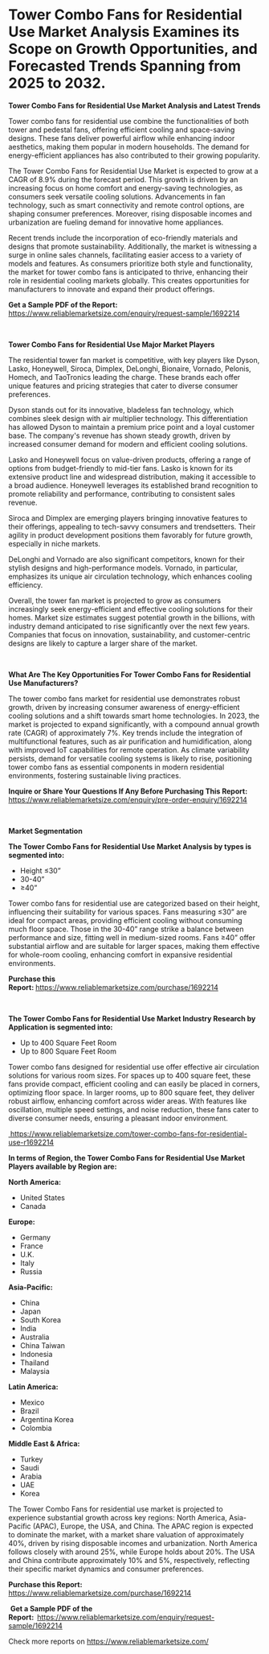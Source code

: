 <p><h1>Tower Combo Fans for Residential Use Market Analysis Examines its Scope on Growth Opportunities, and Forecasted Trends Spanning from 2025 to 2032.</h1></p><p><strong>Tower Combo Fans for Residential Use Market Analysis and Latest Trends</strong></p>
<p><p>Tower combo fans for residential use combine the functionalities of both tower and pedestal fans, offering efficient cooling and space-saving designs. These fans deliver powerful airflow while enhancing indoor aesthetics, making them popular in modern households. The demand for energy-efficient appliances has also contributed to their growing popularity.</p><p>The Tower Combo Fans for Residential Use Market is expected to grow at a CAGR of 8.9% during the forecast period. This growth is driven by an increasing focus on home comfort and energy-saving technologies, as consumers seek versatile cooling solutions. Advancements in fan technology, such as smart connectivity and remote control options, are shaping consumer preferences. Moreover, rising disposable incomes and urbanization are fueling demand for innovative home appliances.</p><p>Recent trends include the incorporation of eco-friendly materials and designs that promote sustainability. Additionally, the market is witnessing a surge in online sales channels, facilitating easier access to a variety of models and features. As consumers prioritize both style and functionality, the market for tower combo fans is anticipated to thrive, enhancing their role in residential cooling markets globally. This creates opportunities for manufacturers to innovate and expand their product offerings.</p></p>
<p><strong>Get a Sample PDF of the Report:&nbsp;</strong> <a href="https://www.reliablemarketsize.com/enquiry/request-sample/1692214?utm_campaign=3199&utm_medium=2&utm_source=Github&utm_content=ia&utm_term=27032025&utm_id=tower-combo-fans-for-residential-use">https://www.reliablemarketsize.com/enquiry/request-sample/1692214</a></p>
<p>&nbsp;</p>
<p><strong>Tower Combo Fans for Residential Use Major Market Players</strong></p>
<p><p>The residential tower fan market is competitive, with key players like Dyson, Lasko, Honeywell, Siroca, Dimplex, DeLonghi, Bionaire, Vornado, Pelonis, Homech, and TaoTronics leading the charge. These brands each offer unique features and pricing strategies that cater to diverse consumer preferences.</p><p>Dyson stands out for its innovative, bladeless fan technology, which combines sleek design with air multiplier technology. This differentiation has allowed Dyson to maintain a premium price point and a loyal customer base. The company's revenue has shown steady growth, driven by increased consumer demand for modern and efficient cooling solutions.</p><p>Lasko and Honeywell focus on value-driven products, offering a range of options from budget-friendly to mid-tier fans. Lasko is known for its extensive product line and widespread distribution, making it accessible to a broad audience. Honeywell leverages its established brand recognition to promote reliability and performance, contributing to consistent sales revenue.</p><p>Siroca and Dimplex are emerging players bringing innovative features to their offerings, appealing to tech-savvy consumers and trendsetters. Their agility in product development positions them favorably for future growth, especially in niche markets.</p><p>DeLonghi and Vornado are also significant competitors, known for their stylish designs and high-performance models. Vornado, in particular, emphasizes its unique air circulation technology, which enhances cooling efficiency.</p><p>Overall, the tower fan market is projected to grow as consumers increasingly seek energy-efficient and effective cooling solutions for their homes. Market size estimates suggest potential growth in the billions, with industry demand anticipated to rise significantly over the next few years. Companies that focus on innovation, sustainability, and customer-centric designs are likely to capture a larger share of the market.</p></p>
<p>&nbsp;</p>
<p><strong>What Are The Key Opportunities For Tower Combo Fans for Residential Use Manufacturers?</strong></p>
<p><p>The tower combo fans market for residential use demonstrates robust growth, driven by increasing consumer awareness of energy-efficient cooling solutions and a shift towards smart home technologies. In 2023, the market is projected to expand significantly, with a compound annual growth rate (CAGR) of approximately 7%. Key trends include the integration of multifunctional features, such as air purification and humidification, along with improved IoT capabilities for remote operation. As climate variability persists, demand for versatile cooling systems is likely to rise, positioning tower combo fans as essential components in modern residential environments, fostering sustainable living practices.</p></p>
<p><strong>Inquire or Share Your Questions If Any Before Purchasing This Report:</strong> <a href="https://www.reliablemarketsize.com/enquiry/pre-order-enquiry/1692214?utm_campaign=3199&utm_medium=2&utm_source=Github&utm_content=ia&utm_term=27032025&utm_id=tower-combo-fans-for-residential-use">https://www.reliablemarketsize.com/enquiry/pre-order-enquiry/1692214</a></p>
<p>&nbsp;</p>
<p><strong>Market Segmentation</strong></p>
<p><strong>The Tower Combo Fans for Residential Use Market Analysis by types is segmented into:</strong></p>
<p><ul><li>Height ≤30”</li><li>30-40”</li><li>≥40”</li></ul></p>
<p><p>Tower combo fans for residential use are categorized based on their height, influencing their suitability for various spaces. Fans measuring ≤30” are ideal for compact areas, providing efficient cooling without consuming much floor space. Those in the 30-40” range strike a balance between performance and size, fitting well in medium-sized rooms. Fans ≥40” offer substantial airflow and are suitable for larger spaces, making them effective for whole-room cooling, enhancing comfort in expansive residential environments.</p></p>
<p><strong>Purchase this Report:&nbsp;</strong><a href="https://www.reliablemarketsize.com/purchase/1692214?utm_campaign=3199&utm_medium=2&utm_source=Github&utm_content=ia&utm_term=27032025&utm_id=tower-combo-fans-for-residential-use">https://www.reliablemarketsize.com/purchase/1692214</a></p>
<p>&nbsp;</p>
<p><strong>The Tower Combo Fans for Residential Use Market Industry Research by Application is segmented into:</strong></p>
<p><ul><li>Up to 400 Square Feet Room</li><li>Up to 800 Square Feet Room</li></ul></p>
<p><p>Tower combo fans designed for residential use offer effective air circulation solutions for various room sizes. For spaces up to 400 square feet, these fans provide compact, efficient cooling and can easily be placed in corners, optimizing floor space. In larger rooms, up to 800 square feet, they deliver robust airflow, enhancing comfort across wider areas. With features like oscillation, multiple speed settings, and noise reduction, these fans cater to diverse consumer needs, ensuring a pleasant indoor environment.</p></p>
<p><a href="https://www.reliablemarketsize.com/tower-combo-fans-for-residential-use-r1692214?utm_campaign=3199&utm_medium=2&utm_source=Github&utm_content=ia&utm_term=27032025&utm_id=tower-combo-fans-for-residential-use">&nbsp;https://www.reliablemarketsize.com/tower-combo-fans-for-residential-use-r1692214</a></p>
<p><strong>In terms of Region, the Tower Combo Fans for Residential Use Market Players available by Region are:</strong></p>
<p>
    <p> <strong> North America: </strong>
        <ul>
            <li>United States</li>
            <li>Canada</li>
        </ul>
        </p> 
    <p> <strong> Europe: </strong>
        <ul>
            <li>Germany</li>
            <li>France</li>
            <li>U.K.</li>
            <li>Italy</li>
            <li>Russia</li>
        </ul>
        </p> 
    <p> <strong> Asia-Pacific: </strong>
        <ul>
            <li>China</li>
            <li>Japan</li>
            <li>South Korea</li>
            <li>India</li>
            <li>Australia</li>
            <li>China Taiwan</li>
            <li>Indonesia</li>
            <li>Thailand</li>
            <li>Malaysia</li>
        </ul>
        </p> 
    <p> <strong> Latin America: </strong>
        <ul>
            <li>Mexico</li>
            <li>Brazil</li>
            <li>Argentina Korea</li>
            <li>Colombia</li>
        </ul>
        </p> 
    <p> <strong> Middle East & Africa: </strong>
        <ul>
            <li>Turkey</li>
            <li>Saudi</li>
            <li>Arabia</li>
            <li>UAE</li>
            <li>Korea</li>
        </ul>
    </p>
    </p>
<p><p>The Tower Combo Fans for residential use market is projected to experience substantial growth across key regions: North America, Asia-Pacific (APAC), Europe, the USA, and China. The APAC region is expected to dominate the market, with a market share valuation of approximately 40%, driven by rising disposable incomes and urbanization. North America follows closely with around 25%, while Europe holds about 20%. The USA and China contribute approximately 10% and 5%, respectively, reflecting their specific market dynamics and consumer preferences.</p></p>
<p><strong>Purchase this Report: </strong><a href="https://www.reliablemarketsize.com/purchase/1692214?utm_campaign=3199&utm_medium=2&utm_source=Github&utm_content=ia&utm_term=27032025&utm_id=tower-combo-fans-for-residential-use">https://www.reliablemarketsize.com/purchase/1692214</a></p>
<p>&nbsp;<strong>Get a Sample PDF of the Report:&nbsp;&nbsp;</strong><a href="https://www.reliablemarketsize.com/enquiry/request-sample/1692214?utm_campaign=3199&utm_medium=2&utm_source=Github&utm_content=ia&utm_term=27032025&utm_id=tower-combo-fans-for-residential-use">https://www.reliablemarketsize.com/enquiry/request-sample/1692214</a></p>
<p><strong></strong></p>
<p>Check more reports on <a href="https://www.reliablemarketsize.com/?utm_campaign=3199&utm_medium=2&utm_source=Github&utm_content=ia&utm_term=27032025&utm_id=tower-combo-fans-for-residential-use">https://www.reliablemarketsize.com/</a></p>